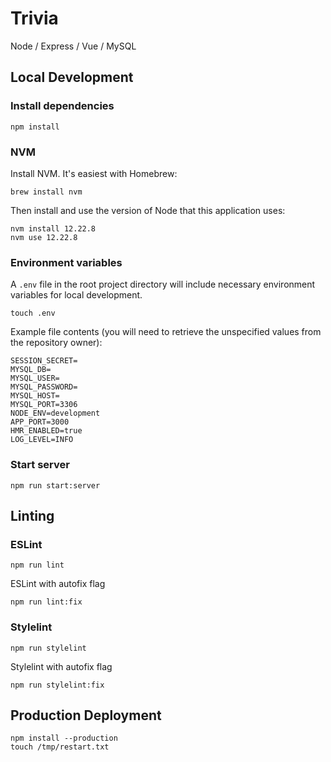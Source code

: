 # Trivia

Node / Express / Vue / MySQL

## Local Development

### Install dependencies

```
npm install
```

### NVM

Install NVM. It's easiest with Homebrew:

```
brew install nvm
```

Then install and use the version of Node that this application uses:

```
nvm install 12.22.8
nvm use 12.22.8
```

### Environment variables

A `.env` file in the root project directory will include necessary environment variables for local development.

```
touch .env
```

Example file contents (you will need to retrieve the unspecified values from the repository owner):

```
SESSION_SECRET=
MYSQL_DB=
MYSQL_USER=
MYSQL_PASSWORD=
MYSQL_HOST=
MYSQL_PORT=3306
NODE_ENV=development
APP_PORT=3000
HMR_ENABLED=true
LOG_LEVEL=INFO
```

### Start server
```
npm run start:server
```

## Linting

### ESLint

```
npm run lint
```

ESLint with autofix flag

```
npm run lint:fix
```

### Stylelint

```
npm run stylelint
```

Stylelint with autofix flag

```
npm run stylelint:fix
```

## Production Deployment

```
npm install --production
touch /tmp/restart.txt
```